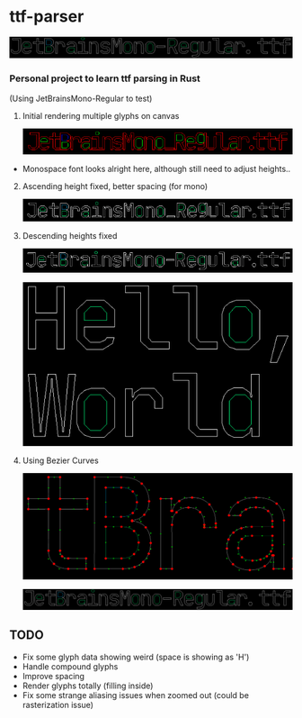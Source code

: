 # ttf-parser

![](img/bezier_far.png)


### Personal project to learn ttf parsing in Rust

(Using JetBrainsMono-Regular to test)

1. Initial rendering multiple glyphs on canvas

    ![](img/multiglyph_render.png)
- Monospace font looks alright here, although still need to adjust heights..

2. Ascending height fixed, better spacing (for mono)

    ![](img/multi_asc_fixed.png)

2. Descending heights fixed

    ![](img/multi_heights_fixed.png)

    ![](img/hello_world.png)

3. Using Bezier Curves

    ![](img/bezier_close.png)

    ![](img/bezier_far.png)



## TODO
- Fix some glyph data showing weird (space is showing as 'H')
- Handle compound glyphs
- Improve spacing
- Render glyphs totally (filling inside)
- Fix some strange aliasing issues when zoomed out (could be rasterization issue)